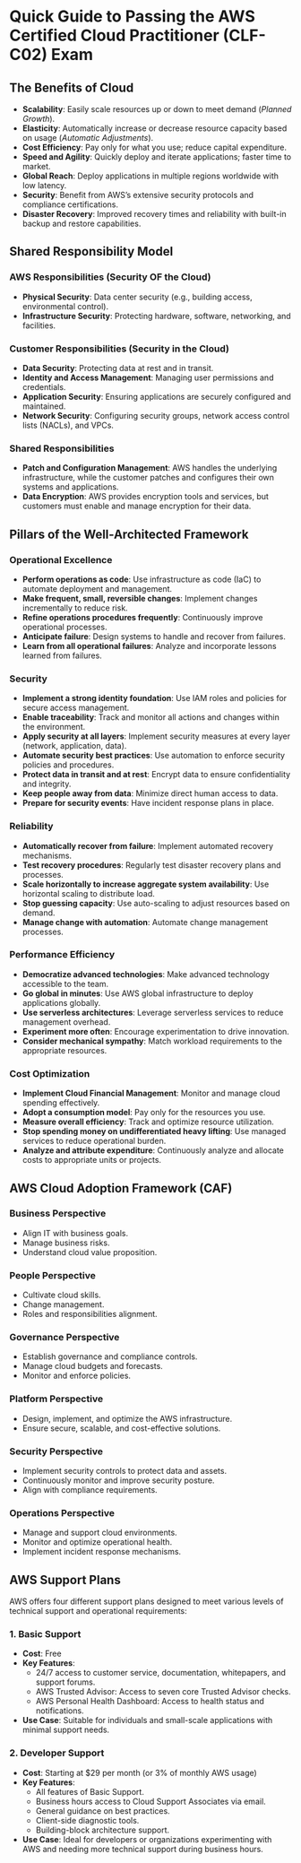 # Quick Guide to Passing the AWS Certified Cloud Practitioner (CLF-C02) Exam

## The Benefits of Cloud

- **Scalability**: Easily scale resources up or down to meet demand (*Planned Growth*).
- **Elasticity**: Automatically increase or decrease resource capacity based on usage (*Automatic Adjustments*).
- **Cost Efficiency**: Pay only for what you use; reduce capital expenditure.
- **Speed and Agility**: Quickly deploy and iterate applications; faster time to market.
- **Global Reach**: Deploy applications in multiple regions worldwide with low latency.
- **Security**: Benefit from AWS’s extensive security protocols and compliance certifications.
- **Disaster Recovery**: Improved recovery times and reliability with built-in backup and restore capabilities.


## Shared Responsibility Model

### AWS Responsibilities (Security OF the Cloud)

- **Physical Security**: Data center security (e.g., building access, environmental control).
- **Infrastructure Security**: Protecting hardware, software, networking, and facilities.

### Customer Responsibilities (Security in the Cloud)

- **Data Security**: Protecting data at rest and in transit.
- **Identity and Access Management**: Managing user permissions and credentials.
- **Application Security**: Ensuring applications are securely configured and maintained.
- **Network Security**: Configuring security groups, network access control lists (NACLs), and VPCs.

### Shared Responsibilities

- **Patch and Configuration Management**: AWS handles the underlying infrastructure, while the customer patches and configures their own systems and applications.
- **Data Encryption**: AWS provides encryption tools and services, but customers must enable and manage encryption for their data.


## Pillars of the Well-Architected Framework

### Operational Excellence

- **Perform operations as code**: Use infrastructure as code (IaC) to automate deployment and management.
- **Make frequent, small, reversible changes**: Implement changes incrementally to reduce risk.
- **Refine operations procedures frequently**: Continuously improve operational processes.
- **Anticipate failure**: Design systems to handle and recover from failures.
- **Learn from all operational failures**: Analyze and incorporate lessons learned from failures.

### Security

- **Implement a strong identity foundation**: Use IAM roles and policies for secure access management.
- **Enable traceability**: Track and monitor all actions and changes within the environment.
- **Apply security at all layers**: Implement security measures at every layer (network, application, data).
- **Automate security best practices**: Use automation to enforce security policies and procedures.
- **Protect data in transit and at rest**: Encrypt data to ensure confidentiality and integrity.
- **Keep people away from data**: Minimize direct human access to data.
- **Prepare for security events**: Have incident response plans in place.

### Reliability

- **Automatically recover from failure**: Implement automated recovery mechanisms.
- **Test recovery procedures**: Regularly test disaster recovery plans and processes.
- **Scale horizontally to increase aggregate system availability**: Use horizontal scaling to distribute load.
- **Stop guessing capacity**: Use auto-scaling to adjust resources based on demand.
- **Manage change with automation**: Automate change management processes.

### Performance Efficiency

- **Democratize advanced technologies**: Make advanced technology accessible to the team.
- **Go global in minutes**: Use AWS global infrastructure to deploy applications globally.
- **Use serverless architectures**: Leverage serverless services to reduce management overhead.
- **Experiment more often**: Encourage experimentation to drive innovation.
- **Consider mechanical sympathy**: Match workload requirements to the appropriate resources.

### Cost Optimization

- **Implement Cloud Financial Management**: Monitor and manage cloud spending effectively.
- **Adopt a consumption model**: Pay only for the resources you use.
- **Measure overall efficiency**: Track and optimize resource utilization.
- **Stop spending money on undifferentiated heavy lifting**: Use managed services to reduce operational burden.
- **Analyze and attribute expenditure**: Continuously analyze and allocate costs to appropriate units or projects.


## AWS Cloud Adoption Framework (CAF)

### Business Perspective

- Align IT with business goals.
- Manage business risks.
- Understand cloud value proposition.

### People Perspective

- Cultivate cloud skills.
- Change management.
- Roles and responsibilities alignment.


### Governance Perspective

- Establish governance and compliance controls.
- Manage cloud budgets and forecasts.
- Monitor and enforce policies.

### Platform Perspective

- Design, implement, and optimize the AWS infrastructure.
- Ensure secure, scalable, and cost-effective solutions.

### Security Perspective

- Implement security controls to protect data and assets.
- Continuously monitor and improve security posture.
- Align with compliance requirements.

### Operations Perspective

- Manage and support cloud environments.
- Monitor and optimize operational health.
- Implement incident response mechanisms.



## AWS Support Plans

AWS offers four different support plans designed to meet various levels of technical support and operational requirements:

### 1. Basic Support

- **Cost**: Free
- **Key Features**:
  - 24/7 access to customer service, documentation, whitepapers, and support forums.
  - AWS Trusted Advisor: Access to seven core Trusted Advisor checks.
  - AWS Personal Health Dashboard: Access to health status and notifications.
- **Use Case**: Suitable for individuals and small-scale applications with minimal support needs.

### 2. Developer Support

- **Cost**: Starting at $29 per month (or 3% of monthly AWS usage)
- **Key Features**:
  - All features of Basic Support.
  - Business hours access to Cloud Support Associates via email.
  - General guidance on best practices.
  - Client-side diagnostic tools.
  - Building-block architecture support.
- **Use Case**: Ideal for developers or organizations experimenting with AWS and needing more technical support during business hours.
